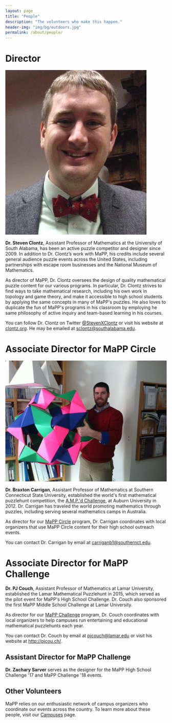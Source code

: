 ```yaml
---
layout: page
title: "People"
description: "The volunteers who make this happen."
header-img: "img/bg/outdoors.jpg"
permalink: /about/people/
---
```


# Director

![clontz](/img/steven-clontz.jpg)

**Dr. Steven Clontz**, Assistant Professor of Mathematics at the University of
South Alabama, has been an active puzzle competitor and designer since 2009. In
addition to Dr. Clontz’s work with MaPP, his credits include several general
audience puzzle events across the United States, including partnerships with
escape room businesses and the National Museum of Mathematics.

As director of
MaPP, Dr. Clontz oversees the design of quality mathematical puzzle content for
our various programs.
In particular, Dr. Clontz strives to find ways to take mathematical research,
including his own work in topology and game theory, and make it accessible to
high school students by applying the same concepts in many of MaPP's puzzles.
He also loves to duplicate the fun of MaPP's programs in his classroom by
employing he same philosophy of active inquiry and team-based learning in his
courses.

You can follow Dr. Clontz on Twitter
[@StevenXClontz](http://twitter.com/StevenXClontz) or visit his website
at [clontz.org](http://clontz.org). He may be emailed at
<sclontz@southalabama.edu>.


# Associate Director for MaPP Circle  

![Carrigan](/img/braxton-carrigan.jpg)

**Dr. Braxton Carrigan**, Assistant Professor of Mathematics at
Southern Connecticut State University, established the world's first
mathematical puzzlehunt competition, the
[A.M.P.'d Challenge](http://www.auburn.edu/cosam/departments/outreach/programs/AMPd/),
at Auburn University in 2012. Dr. Carrigan has traveled
the world promoting mathematics through puzzles, including serving several
mathematics camps in Australia.

As director for our [MaPP Circle](/programs/circle) program, Dr. Carrigan
coordinates with local organizers that use MaPP Circle content for their
high school outreach events.

You can contact Dr. Carrigan by email at <carriganb1@southernct.edu>.


# Associate Director for MaPP Challenge

**Dr. PJ Couch**, Assistant Professor of Mathematics at Lamar University,
established the Lamar Mathematical Puzzlehunt in 2015, which served as the
pilot event for MaPP's High School Challenge. Dr. Couch also sponsored the
first MaPP Middle School Challenge at Lamar University.

As director for our [MaPP Challenge](/programs/challenge) program,
Dr. Couch coordinates with local organizers to help campuses run entertaining
and educational mathematical puzzlehunts each year.

You can contact Dr. Couch by email at <pjcouch@lamar.edu> or
visit his website at <http://pjcou.ch/>.


## Assistant Director for MaPP Challenge

**Dr. Zachary Sarver** serves as the designer for the MaPP High School
Challenge '17 and MaPP Challenge '18 events.


## Other Volunteers

MaPP relies on our enthusiastic network of campus organizers who coordinate
our events across the country. To learn more about these people, visit our
[Campuses](/campuses/) page.
